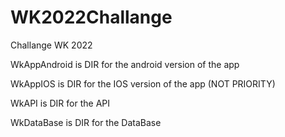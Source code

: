 # WK2022Challange
Challange WK 2022

WkAppAndroid is DIR for the android version of the app

WkAppIOS is DIR for the IOS version of the app (NOT PRIORITY)

WkAPI is DIR for the API 

WkDataBase is DIR for the DataBase 
